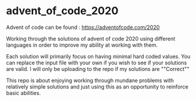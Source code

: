 # advent_of_code_2020

Advent of code can be found : https://adventofcode.com/2020

Working through the solutions of advent of code 2020 using different languages in order to improve my ability at working with them. 

Each solution will primarily focus on having minimal hard coded values. You can replace the input file with your own if you wish to see if your solutions are valid. I will only be uploading to the repo if my solutions are ""Correct""

This repo is about enjoying working through mundane problems with relatively simple solutions and just using this as an opportunity to reinforce basic abilities.
